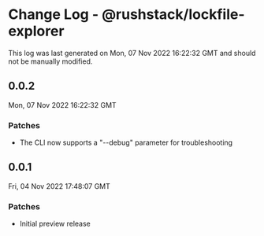 # Change Log - @rushstack/lockfile-explorer

This log was last generated on Mon, 07 Nov 2022 16:22:32 GMT and should not be manually modified.

## 0.0.2
Mon, 07 Nov 2022 16:22:32 GMT

### Patches

- The CLI now supports a "--debug" parameter for troubleshooting

## 0.0.1
Fri, 04 Nov 2022 17:48:07 GMT

### Patches

- Initial preview release

